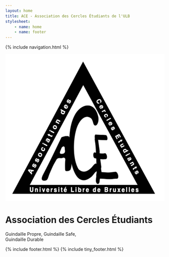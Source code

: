 ```yaml
---
layout: home
title: ACE - Association des Cercles Étudiants de l'ULB
stylesheet:
    - name: home
    - name: footer
---
```

{% include navigation.html %}
<div class="jumbotron jumbotron-fluid position-static">
</div>
  <div class="position-absolute top-0 start-50">
    <img src="assets/images/ACE.png" class="logo"/>
  </div>
  <div class="text-title">
  <div class="container position-absolute top-50 start-50 translate-middle">
    <h1 class="display-5 title">Association des Cercles Étudiants</h1>
    <p class="d-flex flex-row-reverse" style="padding-right:26vw;">Guindaille Propre, Guindaille Safe, Guindaille Durable</p>
  </div>
  </div>

{% include footer.html %}
{% include tiny_footer.html %}